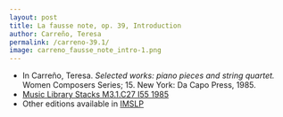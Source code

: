 ```yaml
---
layout: post
title: La fausse note, op. 39, Introduction
author: Carreño, Teresa
permalink: /carreno-39.1/
image: carreno_fausse_note_intro-1.png
---
```


- In Carreño, Teresa. *Selected works: piano pieces and string quartet.* Women Composers Series; 15. New York: Da Capo Press, 1985.
- <a href="https://tufts-primo.hosted.exlibrisgroup.com/permalink/f/bnf7qa/01TUN_ALMA21106777390003851" target="_blank">Music Library Stacks M3.1.C27 I55 1985</a>
- Other editions available in <a href="https://imslp.org/wiki/La_fausse_note%2C_Op.39_(Carre%C3%B1o%2C_Teresa)" target="_blank">IMSLP</a>
